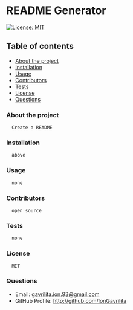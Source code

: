 # README Generator

  [![License: MIT](https://img.shields.io/badge/License-MIT-yellow.svg)](https://opensource.org/licenses/MIT)

  ## Table of contents
  * [About the project](#About-the-project)
  * [Installation](#Installation)
  * [Usage](#Usage)
  * [Contributors](#Contributors)
  * [Tests](#Tests)
  * [License](#License)
  * [Questions](#Questions)
      
  ### About the project
      Create a README
     
  ### Installation
      above
  ### Usage
      none    
  ### Contributors
      open source    
  ### Tests
      none    
  ### License
      MIT
  ### Questions
  * Email: gavrilita.ion.93@gmail.com
  * GitHub Profile: http://github.com/IonGavrilita
